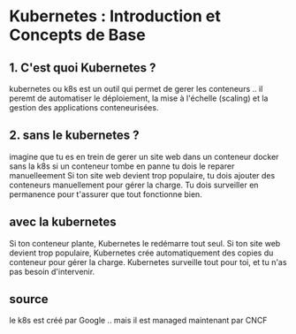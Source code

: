 
# Kubernetes : Introduction et Concepts de Base

## 1. C'est quoi Kubernetes ? 

kubernetes ou k8s est un outil qui permet de gerer les conteneurs .. il peremt de automatiser le déploiement, la mise à l'échelle (scaling) et la gestion des applications conteneurisées.

##  2. sans le kubernetes ?   

imagine que tu es en trein de gerer un site web dans un conteneur docker 
sans la k8s si un conteneur tombe en panne tu dois le reparer manuelleement 
Si ton site web devient trop populaire, tu dois ajouter des conteneurs manuellement pour gérer la charge.
Tu dois surveiller en permanence pour t'assurer que tout fonctionne bien.

## avec la kubernetes 

Si ton conteneur plante, Kubernetes le redémarre tout seul.
Si ton site web devient trop populaire, Kubernetes crée automatiquement des copies du conteneur pour gérer la charge.
Kubernetes surveille tout pour toi, et tu n'as pas besoin d'intervenir.


## source  
le k8s est créé par Google .. mais il est managed maintenant par CNCF

